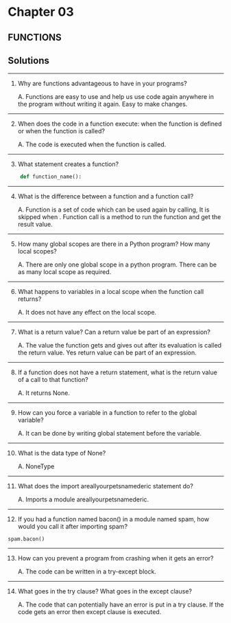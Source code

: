 
# Chapter 03

## FUNCTIONS

## Solutions

---
1.  Why are functions advantageous to have in your programs?

    A.  Functions are easy to use and help us use code again anywhere in the program without writing it again. Easy to make changes.

----
2. When does the code in a function execute: when the function is defined or when the function is called?

    A.  The code is executed when the function is called.
---
3. What statement creates a function?
```python
    def function_name():
```
-----
4. What is the difference between a function and a function call?
    
    A.  Function is a set of code which can be used again by calling, It is skipped when . Function call is a method to run the function and get the result value.
------
5. How many global scopes are there in a Python program? How many local scopes?

    A.  There are only one global scope in a python program. There can be as many local scope as required.
---
6.  What happens to variables in a local scope when the function call returns?

    A.  It does not have any effect on the local scope.
---
7. What is a return value? Can a return value be part of an expression?

    A.  The value the function gets and gives out after its evaluation is called the return value. Yes return value can be part of an expression.
-----
8.  If a function does not have a return statement, what is the return value of a call to that function?
    
    A.  It returns None.
------
9. How can you force a variable in a function to refer to the global variable?

    A.  It can be done by writing global statement before the variable.

----
10. What is the data type of None?

    A.  NoneType
-------
11. What does the import areallyourpetsnamederic statement do?

    A.  Imports a module areallyourpetsnamederic.
--------
12.  If you had a function named bacon() in a module named spam, how would you call it after importing spam?

    spam.bacon()
-----
13.  How can you prevent a program from crashing when it gets an error?

        A.  The code can be written in a try-except block.
----
14. What goes in the try clause? What goes in the except clause?

    A.  The code that can potentially have an error is put in a try clause. If the code gets an error then except clause is executed.



